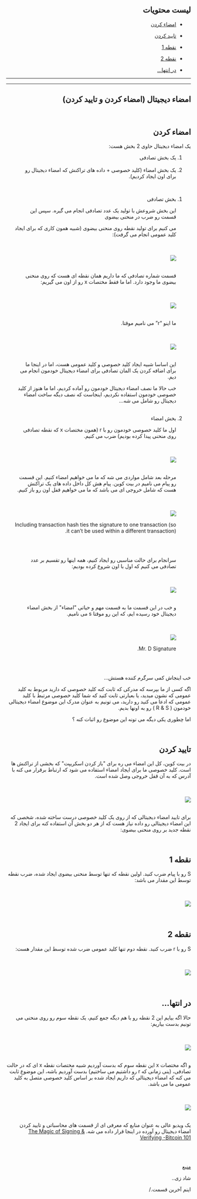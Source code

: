 <div dir="rtl">
    <br>
    <h2>لیست محتویات</h2>
    <ul>
        <li>
            <p><a href="#1">امضاء کردن</a></p>
        </li>
        <li>
            <p><a href="#2">تایید کردن</a></p>
        </li>
        <li>
            <p><a href="#3">نقطه 1</a></p>
        </li>
        <li>
            <p><a href="#4">نقطه 2</a></p>
        </li>
        <li>
            <p><a href="#5">در انتها...</a></p>
        </li>
    </ul>
    <hr>
    <hr>
    <h2>امضاء دیجیتال (امضاء کردن و تایید کردن)</h2>
    <br>
    <h2 id="1">امضاء کردن</h2>
    <p>یک امضاء دیجیتال حاوی 2 بخش هست:</p>
    <ol>
        <li>یک بخش تصادفی</li><br>
        <li>یک بخش امضاء (کلید خصوصی + داده های تراکنش که امضاء دیجیتال رو برای اون ایجاد کردیم).</li>
    </ol>
    <br>
    <ol>
        <li>بخش تصادفی</li>
        <p>این بخش شروعش با تولید یک عدد تصادفی انجام می گیره. سپس این قسمت رو ضرب در منحنی بیضوی</p>
        <p>می کنیم برای تولید نقطه روی منحنی بیضوی (شبیه همون کاری که برای ایجاد کلید عمومی انجام می گرفت):</p>
        <br>
        <br>
        <img src="https://learnmeabitcoin.com/beginners/images/digital_signatures_signing_verifying/png/01-signing-random-point.png">
        <br>
        <br>
        <p>قسمت شماره تصادفی که ما داریم همان نقطه ای هست که روی منحنی بیضوی ما وجود دارد. اما ما فقط مختصات x رو از اون می گیریم:</p>
        <br>
        <br>
        <img src="https://learnmeabitcoin.com/beginners/images/digital_signatures_signing_verifying/png/01-signing-random-point-x.png">
        <br>
        <br>
        <p>ما اینو “r” می نامیم موقتا.</p>
        <br>
        <br>
        <img src="https://learnmeabitcoin.com/beginners/images/digital_signatures_signing_verifying/png/01-signing-random-r.png">
        <br>
        <br>
        <p>این اساسا شبیه ایجاد کلید خصوصی و کلید عمومی هست، اما در اینجا ما برای اضافه کردن یک المان تصادفی برای امضاء دیجیتال خودمون انجام می دیم.</p>
        <p>خب حالا ما نصف امضاء دیجیتال خودمون رو آماده کردیم، اما ما هنوز از کلید خصوصی خودمون استفاده نکردیم، اینجاست که نصف دیگه ساخت امضاء دیجیتال رو شامل می شه...</p>
        <br>
        <li>بخش امضاء</li>
        <p>اول ما کلید خصوصی خودمون رو با r (همون مختصات x که نقطه تصادفی روی منحنی پیدا کرده بودیم) ضرب می کنیم.</p>
        <br>
        <br>
        <img src="https://learnmeabitcoin.com/beginners/images/digital_signatures_signing_verifying/png/01-signing-signature-r-privkey.png">
        <br>
        <br>
        <p>مرحله بعد شامل مواردی می شه که ما می خواهیم امضاء کنیم. این قسمت رو پیام می نامیم در بیت کوین. پیام هش کل داخل داده های یک تراکنش هست که شامل خروجی ای می باشد که ما می خواهیم قفل اون رو باز کنیم.
        </p>
        <br>
        <br>
        <img src="https://learnmeabitcoin.com/beginners/images/digital_signatures_signing_verifying/png/01-signing-signature-r-privkey-thing.png">
        <p>Including transaction hash ties the signature to one transaction (so it can’t be used within a different transaction).</p>
        <br>
        <br>
        <p>سرانجام برای حالت مناسبی رو ایجاد کنیم، همه اینها رو تقسیم بر عدد تصادفی می کنیم که اول با اون شروع کرده بودیم:</p>
        <br>
        <br>
        <img src="https://learnmeabitcoin.com/beginners/images/digital_signatures_signing_verifying/png/01-signing-signature-r-privkey-thing-randnum.png">
        <br>
        <br>
        <p>و خب در این قسمت ما به قسمت مهم و حیاتی "امضاء" از بخش امضاء دیجیتال خود رسیده ایم، که این رو موقتا s می نامیم.</p>
        <br>
        <br>
        <img src="https://learnmeabitcoin.com/beginners/images/digital_signatures_signing_verifying/png/01-signing-signature-rs.png">
        <p>Mr. D Signature.</p>
        <br>
        <br>
    </ol>
    <p>خب اینجاش کمی سرگرم کننده هستش...</p>
    <p>اگه کسی از ما بپرسه که مدرکی که ثابت کنه کلید خصوصی که دارید مربوط به کلید عمومی که نشون میدید، یا بعبارتی ثابت کنید که شما کلید خصوصی مرتبط با کلید عمومی که ادعا می کنید رو دارید، می تونیم به عنوان مدرک این موضوع امضاء دیجیتالی خودمون ( R & S ) رو
        به اونها بدیم.</p>
    <p>اما چطوری یکی دیگه می تونه این موضوع رو اثبات کنه ؟</p><br>
    <h2 id="2">
        تایید کردن
    </h2>
    <p>در بیت کوین، کل این امضاء می ره برای "باز کردن اسکریپت" که بخشی از تراکنش ها است. کلید خصوصی ما برای ایجاد امضاء استفاده می شود که ارتباط برقرار می کنه با آدرس که به آن قفل خروجی وصل شده است.</p>
    <br>
    <br>
    <img src="https://learnmeabitcoin.com/beginners/images/digital_signatures_signing_verifying/png/02-verifying-goal.png">
    <br>
    <br>
    <p>برای تایید امضاء دیجیتالی که از روی یک کلید خصوصی درست ساخته شده، شخصی که این امضاء دیجیتالی رو داده نیاز هست که از هر دو بخش آن استفاده کنه برای ایجاد 2 نقطه جدید بر روی منحنی بیضوی:</p>
    <br>
    <h2 id="3">نقطه 1</h2>
    <p>S رو با پیام ضرب کنید. اولین نقطه که تنها توسط منحنی بیضوی ایجاد شده، ضرب نقطه توسط این مقدار می باشد:
    </p>
    <br><br>
    <img src="https://learnmeabitcoin.com/beginners/images/digital_signatures_signing_verifying/png/02-verifying-point1.png">
    <br><br>
    <br>
    <h2 id="4">نقطه 2</h2>
    <p>S رو با r ضرب کنید. نقطه دوم تنها کلید عمومی ضرب شده توسط این مقدار هست:</p>
    <br>
    <br>
    <img src="https://learnmeabitcoin.com/beginners/images/digital_signatures_signing_verifying/png/02-verifying-point2.png">
    <br><br>
    <br>
    <h2 id="5">در انتها...</h2>
    <p>حالا اگه بیایم این 2 نقطه رو با هم دیگه جمع کنیم، یک نقطه سوم رو روی منحنی می تونیم بدست بیاریم:</p>
    <br><br><img src="https://learnmeabitcoin.com/beginners/images/digital_signatures_signing_verifying/png/02-verifying-add.png"><br><br>
    <p>و اگه مختصات x این نقطه سوم که بدست آوردیم شبیه مختصات نقطه x ای که در حالت تصادفی، (ینی زمانی که r رو داشتیم می ساختیم) بدست آوردیم باشه، این موضوع ثابت می کنه که امضاء دیجیتالی که داریم ایجاد شده بر اساس کلید خصوصی متصل به کلید عمومی ما می باشد.</p>
    <br><br><img src="https://learnmeabitcoin.com/beginners/images/digital_signatures_signing_verifying/png/02-verifying-final.png"><br><br>
    <p>یک ویدیو عالی به عنوان منابع که معرفی ای از قسمت های محاسباتی و تایید کردن امضاء دیجیتال رو آورده در اینجا قرار داده می شه. <a href="https://www.youtube.com/watch?v=U2bw_N6kQL8">The Magic of Signing & Verifying -Bitcoin 101</a></p>
    <br><br>
    <p><a href="https://learnmeabitcoin.com/beginners/digital_signatures_signing_verifying">منبع</a></p>
    <p>شاد زی..</p>
    <p>اینم آخرین قسمت./</p>
</div>
